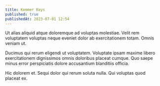 ```yaml
---
title: Kemmer Keys
published: true
publishedAt: 2023-07-01 12:54
---
```


Ut alias aliquid atque doloremque ad voluptas molestiae. Velit rem voluptatem voluptas neque eveniet dolor ab exercitationem totam. Omnis veniam ut.

Ducimus qui rerum eligendi ut voluptatem. Voluptate ipsam maxime libero exercitationem dignissimos omnis doloribus placeat cumque. Quo saepe minus error perspiciatis dolore accusantium blanditiis officia.

Hic dolorem et. Sequi dolor qui rerum soluta nulla. Qui voluptas quod placeat ex.